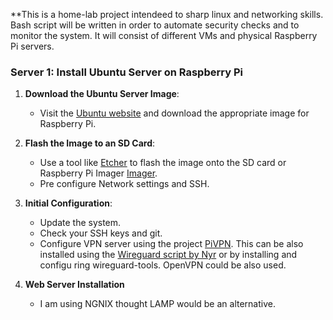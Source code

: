 **This is a home-lab project intendeed to sharp linux and networking skills. Bash script will be written in order to automate security checks and to monitor the system. It will consist of different VMs and physical Raspberry Pi servers.  

### Server 1: Install Ubuntu Server on Raspberry Pi

1. **Download the Ubuntu Server Image**:
    - Visit the [Ubuntu website](https://ubuntu.com/download/raspberry-pi) and download the appropriate image for Raspberry Pi.

2. **Flash the Image to an SD Card**:
    - Use a tool like [Etcher](https://www.balena.io/etcher/) to flash the image onto the SD card or Raspberry Pi Imager [Imager](https://www.raspberrypi.com/software/).
    - Pre configure Network settings and SSH.

3. **Initial Configuration**:
    - Update the system.
    - Check your SSH keys and git. 
    - Configure VPN server using the project [PiVPN](https://www.pivpn.io). This can be also installed using the [Wireguard script by Nyr](https://github.com/Nyr/wireguard-install) or by installing and configu      ring wireguard-tools. OpenVPN could be also used.  

4. **Web Server Installation**
    - I am using NGNIX thought LAMP would be an alternative.    
   




    
